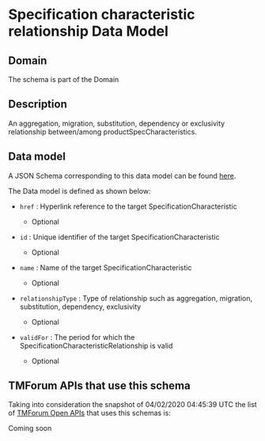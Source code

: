 # Specification characteristic relationship Data Model

## Domain

The  schema is part of the  Domain

## Description

An aggregation, migration, substitution, dependency or exclusivity relationship between/among productSpecCharacteristics.

## Data model

A JSON Schema corresponding to this data model can be found
[here](https://github.com/tmforum-rand/schemas/blob/candidates/Common/SpecificationCharacteristicRelationship.schema.json).

The Data model is defined as shown below:
- `href` : Hyperlink reference to the target SpecificationCharacteristic

  - Optional

- `id` : Unique identifier of the target SpecificationCharacteristic

  - Optional

- `name` : Name of the target SpecificationCharacteristic

  - Optional

- `relationshipType` : Type of relationship such as aggregation, migration, substitution, dependency, exclusivity

  - Optional

- `validFor` : The period for which the SpecificationCharacteristicRelationship is valid

  - Optional





## TMForum APIs that use this schema

Taking into consideration the snapshot of 04/02/2020 04:45:39 UTC the list of [TMForum Open APIs](https://www.tmforum.org/open-apis/) that uses this schemas is:

Coming soon
